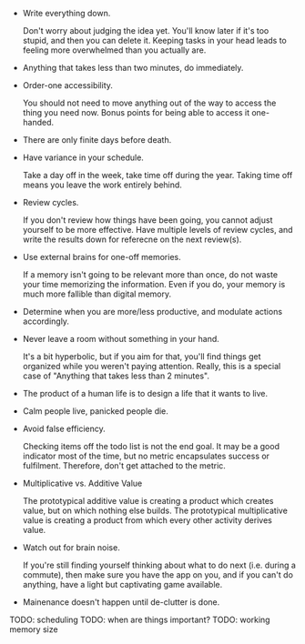  * Write everything down.

   Don't worry about judging the idea yet.
   You'll know later if it's too stupid, and then you can delete it.
   Keeping tasks in your head leads to feeling more overwhelmed than you actually are.

 * Anything that takes less than two minutes, do immediately.

 * Order-one accessibility.

   You should not need to move anything out of the way to access the thing you need now.
   Bonus points for being able to access it one-handed.

 * There are only finite days before death.

 * Have variance in your schedule.

   Take a day off in the week, take time off during the year.
   Taking time off means you leave the work entirely behind.

 * Review cycles.

   If you don't review how things have been going, you cannot adjust yourself to be more effective.
   Have multiple levels of review cycles, and write the results down for referecne on the next review(s).

 * Use external brains for one-off memories.

   If a memory isn't going to be relevant more than once, do not waste your time memorizing the information.
   Even if you do, your memory is much more fallible than digital memory.

 * Determine when you are more/less productive, and modulate actions accordingly.

 * Never leave a room without something in your hand.

   It's a bit hyperbolic, but if you aim for that, you'll find things get organized while you weren't paying attention.
   Really, this is a special case of "Anything that takes less than 2 minutes".

 * The product of a human life is to design a life that it wants to live.

 * Calm people live, panicked people die.

 * Avoid false efficiency.

   Checking items off the todo list is not the end goal.
   It may be a good indicator most of the time, but no metric encapsulates success or fulfilment.
   Therefore, don't get attached to the metric.

 * Multiplicative vs. Additive Value

   The prototypical additive value is creating a product which creates value, but on which nothing else builds.
   The prototypical multiplicative value is creating a product from which every other activity derives value.

 * Watch out for brain noise.

   If you're still finding yourself thinking about what to do next (i.e. during a commute), then
   make sure you have the app on you, and if you can't do anything, have a light but captivating game available.

 * Mainenance doesn't happen until de-clutter is done.

TODO: scheduling
TODO: when are things important?
TODO: working memory size
